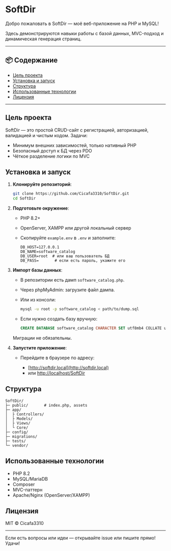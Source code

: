 # SoftDir

Добро пожаловать в SoftDir — моё веб-приложение на PHP и MySQL!

Здесь демонстрируются навыки работы с базой данных, MVC-подход и динамическая генерация страниц.

---

## 📦 Содержание

* [Цель проекта](#цель-проекта)
* [Установка и запуск](#установка-и-запуск)
* [Структура](#структура)
* [Использованные технологии](#использованные-технологии)
* [Лицензия](#лицензия)

---

## Цель проекта

SoftDir — это простой CRUD-сайт с регистрацией, авторизацией, валидацией и чистым кодом.
Задачи:

* Минимум внешних зависимостей, только нативный PHP
* Безопасный доступ к БД через PDO
* Чёткое разделение логики по MVC

## Установка и запуск

1. **Клонируйте репозиторий**:

   ```bash
   git clone https://github.com/Cicafa3310/SoftDir.git
   cd SoftDir
   ```

2. **Подготовьте окружение**:

   * PHP 8.2+
   * OpenServer, XAMPP или другой локальный сервер
   * Скопируйте `example.env` в `.env` и заполните:

     ```env
     DB_HOST=127.0.0.1
     DB_NAME=software_catalog
     DB_USER=root  # или ваш пользователь БД
     DB_PASS=       # если есть пароль, укажите его
     ```

3. **Импорт базы данных**:

   * В репозитории есть дамп `software_catalog.php`.
   * Через phpMyAdmin: загрузите файл дампа.
   * Или из консоли:

     ```bash
     mysql -u root -p software_catalog < path/to/dump.sql
     ```
   * Если нужно создать базу вручную:

     ```sql
     CREATE DATABASE software_catalog CHARACTER SET utf8mb4 COLLATE utf8mb4_unicode_ci;
     ```

   Миграции не обязательны.

4. **Запустите приложение**:

   * Перейдите в браузере по адресу:

     * [http://softdir.local](http://softdir.local)
     * или [http://localhost/SoftDir](http://localhost/SoftDir)

## Структура

```
SoftDir/
├─ public/       # index.php, assets
├─ app/
│  ├ Controllers/
│  ├ Models/
│  ├ Views/
│  └ Core/
├─ config/
├─ migrations/
├─ tests/
└─ vendor/
```

## Использованные технологии

* PHP 8.2
* MySQL/MariaDB
* Composer
* MVC-паттерн
* Apache/Nginx (OpenServer/XAMPP)

## Лицензия

MIT © Cicafa3310

---

Если есть вопросы или идеи — открывайте issue или пишите прямо! Удачи!
